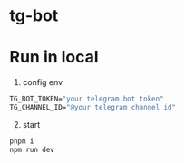 # tg-bot

# Run in local

1. config env

```cmd
TG_BOT_TOKEN="your telegram bot token"
TG_CHANNEL_ID="@your telegram channel id"
```

2. start

```cmd
pnpm i
npm run dev
```
